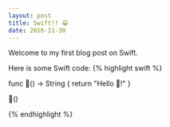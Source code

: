 ```yaml
---
layout: post
title: Swift!! 😀
date: 2016-11-30
---
```


Welcome to my first blog post on Swift.

Here is some Swift code:
{% highlight swift %}

func 🍰() -> String {
  return "Hello 🍰!"
}

🍰()

{% endhighlight %}
